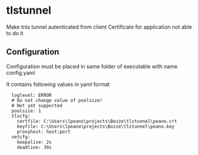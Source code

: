 # tlstunnel
Make tnls tunnel autenticated from client Certificate for application not able to do it

## Configuration
Configuration must be placed in same folder of executable with name config.yaml

It contains following values in yaml format

      
      loglevel: ERROR
      # Do not change value of poolsize!
      # Not yet supported
      poolsize: 1
      tlscfg:
        certfile: C:\Users\lpeano\projects\Bozze\tlstunnel\peano.crt
        keyfile: C:\Users\lpeano\projects\Bozze\tlstunnel\peano.key
        proxyhost: host:port
      netcfg:
        keepalive: 2s
        deadline: 30s
